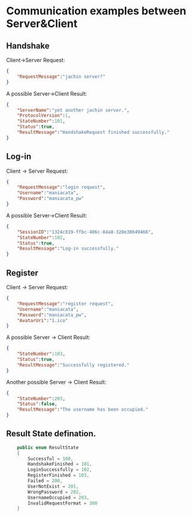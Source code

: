 # Communication examples between Server&Client

## Handshake
Client->Server Request:
```json
{
    "RequestMessage":"jachin server?"
}
```
A possible Server->Client Result:
```json
{
    "ServerName":"yet another jachin server.",
    "ProtocolVersion":1,
    "StateNumber":101,
    "Status":true,
    "ResultMessage":"HandshakeRequest finished successfully."
}
```

## Log-in
Client -> Server Request:
```json
{
    "RequestMessage":"login request",
    "Username":"maniacata",
    "Password":"maniacata_pw"
}
```
A possible Server->Client Result:
```json
{
    "SessionID":"1324c819-ffbc-406c-84a8-320e38b49466",
    "StateNumber":102,
    "Status":true,
    "ResultMessage":"Log-in successfully."
}
```

## Register
Client -> Server Request:
```json
{
    "RequestMessage":"register request",
    "Username":"maniacata",
    "Password":"maniacata_pw",
    "AvatarUri":"1.ico"
}
```
A possible Server -> Client Result:
```json
{
    "StateNumber":103,
    "Status":true,
    "ResultMessage":"Successfully registered."
}
```
Another possible Server -> Client Result:
```json
{
    "StateNumber":203,
    "Status":false,
    "ResultMessage":"The username has been occupied."
}
```

## Result State defination.
```cs
    public enum ResultState
    {
        Successful = 100,
        HandshakeFinished = 101,
        LoginSuccessfully = 102,
        RegisterFinished = 103,
        Failed = 200,
        UserNotExist = 201,
        WrongPassword = 202,
        UsernameOccupied = 203,
        InvalidRequestFormat = 300
    }
```